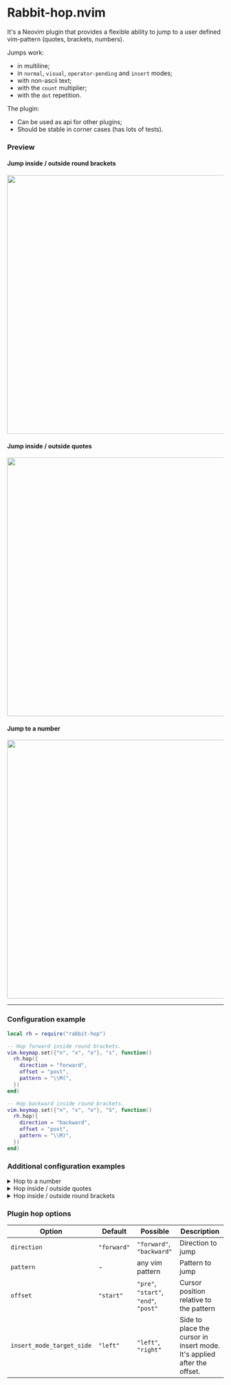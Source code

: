 # Rabbit-hop.nvim
It's a Neovim plugin that provides a flexible ability to jump to a user
defined vim-pattern (quotes, brackets, numbers).

Jumps work:
- in multiline;
- in `normal`, `visual`, `operator-pending` and `insert` modes;
- with non-ascii text;
- with the `count` multiplier;
- with the `dot` repetition.

The plugin:
- Can be used as api for other plugins;
- Should be stable in corner cases (has lots of tests).

<!-- panvimdoc-ignore-start -->

### Preview
#### Jump inside / outside round brackets
<img src="https://github.com/backdround/rabbit-hop.nvim/assets/17349169/bb300bcd-2b87-448c-bb13-483659f456af" width="600px" />

#### Jump inside / outside quotes
<img src="https://github.com/backdround/rabbit-hop.nvim/assets/17349169/d615afb0-810f-4327-9a07-fa14fdadd9c7" width="600px" />

#### Jump to a number
<img src="https://github.com/backdround/rabbit-hop.nvim/assets/17349169/60596f0c-c513-458c-80dc-734bf3d3f609" width="600px" />

---

<!-- panvimdoc-ignore-end -->

### Configuration example
```lua
local rh = require("rabbit-hop")

-- Hop forward inside round brackets.
vim.keymap.set({"n", "x", "o"}, "s", function()
  rh.hop({
    direction = "forward",
    offset = "post",
    pattern = "\\M(",
  })
end)

-- Hop backward inside round brackets.
vim.keymap.set({"n", "x", "o"}, "S", function()
  rh.hop({
    direction = "backward",
    offset = "post",
    pattern = "\\M)",
  })
end)
```

### Additional configuration examples
<details><summary>Hop to a number</summary>

```lua
-- Hop forward inside / outside round brackets.
vim.keymap.set({"n", "x", "o"}, "s", function()
  rh.hop({
    direction = "forward",
    offset = "start",
    pattern = "\\v\\d+",
  })
end)

-- Hop backward inside / outside round brackets.
vim.keymap.set({"n", "x", "o"}, "S", function()
  rh.hop({
    direction = "backward",
    offset = "start",
    pattern = "\\v\\d+",
  })
end)
```

</details>

<details><summary>Hop inside / outside quotes</summary>

```lua
-- Jump forward past quotes.
vim.keymap.set({"n", "x", "o"}, "s", function()
  rh.hop({
    direction = "forward",
    offset = "post",
    pattern = "\\v[\"'`]",
  })
end)

-- Jump backward past quotes.
vim.keymap.set({"n", "x", "o"}, "S", function()
  rh.hop({
    direction = "backward",
    offset = "post",
    pattern = "\\v[\"'`]",
  })
end)
```

</details>

<details><summary>Hop inside / outside round brackets</summary>

```lua
-- Hop forward inside / outside round brackets.
vim.keymap.set({"n", "x", "o"}, "s", function()
  rh.hop({
    direction = "forward",
    offset = "post",
    pattern = "\\v[()]",
    -- If you don't want to jump past ) which is the last character on the line,
    -- then use this pattern: "\\v((|\\)$@!)"
  })
end)

-- Hop backward inside / outside round brackets.
vim.keymap.set({"n", "x", "o"}, "S", function()
  rh.hop({
    direction = "backward",
    offset = "post",
    pattern = "\\v[()]",
  })
end)
```

</details>


### Plugin hop options

| Option | Default | Possible | Description |
| --- | --- | --- | --- |
| `direction` | `"forward"` | `"forward"`, `"backward"` | Direction to jump |
| `pattern` | - | any vim pattern | Pattern to jump |
| `offset` | `"start"` | `"pre"`, `"start"`, `"end"`, `"post"` | Cursor position relative to the pattern |
| `insert_mode_target_side` | `"left"` | `"left"`, `"right"` | Side to place the cursor in insert mode. It's applied after the offset.
